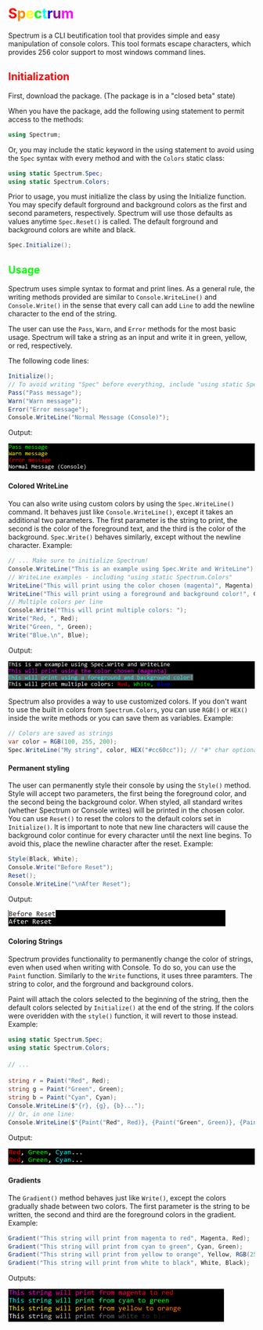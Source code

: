 # <span style="color: red">S</span><span style="color: #ff8800">p</span><span style="color: #ffff00">e</span><span style="color: #00ff00">c</span><span style="color: #00ffff">t</span><span style="color: #0000ff">r</span><span style="color: #990099">u</span><span style="color: #ff00ff">m</span>

Spectrum is a CLI beutification tool that provides simple and easy manipulation of console colors.
This tool formats escape characters, which provides 256 color support to most windows command lines.

## <span style="color: red">Initialization</span>

First, download the package. (The package is in a "closed beta" state)

When you have the package, add the following using statement to permit access to the methods:
```C#
using Spectrum;
```
Or, you may include the static keyword in the using statement to avoid using the `Spec` syntax with every method and with the `Colors` static class:
```C#
using static Spectrum.Spec;
using static Spectrum.Colors;
```
Prior to usage, you must initialize the class by using the Initialize function. 
You may specify default forground and background colors as the first and second parameters, respectively. 
Spectrum will use those defaults as values anytime `Spec.Reset()` is called. 
The default forground and background colors are white and black.
```C#
Spec.Initialize();
```

## <span style="color: #00ff00">Usage</span>

Spectrum uses simple syntax to format and print lines. 
As a general rule, the writing methods provided are similar to `Console.WriteLine()` and `Console.Write()` in the sense that every call can add `Line` to add the newline character to the end of the string.

The user can use the `Pass`, `Warn`, and `Error` methods for the most basic usage. 
Spectrum will take a string as an input and write it in green, yellow, or red, respectively.

The following code lines:
```C#
Initialize();
// To avoid writing "Spec" before everything, include "using static Spectrum.Spec;"
Pass("Pass message");
Warn("Warn message");
Error("Error message");
Console.WriteLine("Normal Message (Console)");
```
Output:

![Example output of Pass, Warn, and Error lines](/images/PFEExample.png)

#### Colored WriteLine

You can also write using custom colors by using the `Spec.WriteLine()` command.
It behaves just like `Console.WriteLine()`, except it takes an additional two parameters. 
The first parameter is the string to print, the second is the color of the foreground text, and the third is the color of the background. `Spec.Write()` behaves similarly, except without the newline character. Example:

```C#
// ... Make sure to initialize Spectrum!
Console.WriteLine("This is an example using Spec.Write and WriteLine");
// WriteLine examples - including "using static Spectrum.Colors"
WriteLine("This will print using the color chosen (magenta)", Magenta);
WriteLine("This will print using a foreground and background color!", Cyan, Grey);
// Multiple colors per line
Console.Write("This will print multiple colors: ");
Write("Red, ", Red);
Write("Green, ", Green);
Write("Blue.\n", Blue);
```

Output:

![Example output of Pass, Warn, and Error lines](/images/WLExample.png)

Spectrum also provides a way to use customized colors. If you don't want to use the built in colors from `Spectrum.Colors`, you can use `RGB()` or `HEX()` inside the write methods or you can save them as variables. Example:
```C#
// Colors are saved as strings
var color = RGB(100, 255, 200);
Spec.WriteLine("My string", color, HEX("#cc60cc")); // "#" char optional for HEX()
```

#### Permanent styling

The user can permanently style their console by using the `Style()` method. Style will accept two parameters, the first being the foreground color, and the second being the background color. When styled, all standard writes (whether Spectrum or Console writes) will be printed in the chosen color. You can use `Reset()` to reset the colors to the default colors set in `Initialize()`. It is important to note that new line characters will cause the background color continue for every character until the next line begins. To avoid this, place the newline character after the reset. Example:
```C#
Style(Black, White);
Console.Write("Before Reset");
Reset();
Console.WriteLine("\nAfter Reset");
```

Output:

![Example with Paint](/images/SRExample.png)

#### Coloring Strings

Spectrum provides functionality to permanently change the color of strings, even when used when writing with Console. To do so, you can use the `Paint` function. Similarly to the `Write` functions, it uses three paramters. The string to color, and the forground and background colors. 

Paint will attach the colors selected to the beginning of the string, then the default colors selected by `Initialize()` at the end of the string. If the colors were overidden with the `style()` function, it will revert to those instead. Example:

```C#
using static Spectrum.Spec;
using static Spectrum.Colors;

// ...

string r = Paint("Red", Red);
string g = Paint("Green", Green);
string b = Paint("Cyan", Cyan);
Console.WriteLine($"{r}, {g}, {b}...");
// Or, in one line:
Console.WriteLine($"{Paint("Red", Red)}, {Paint("Green", Green)}, {Paint("Cyan", Cyan)}...");
```
Output:

![Example with Paint](/images/PExample.png)

#### Gradients

The `Gradient()` method behaves just like `Write()`, except the colors gradually shade between two colors. <!--Therefore, it accepts five parameters. The first is the string to be written, the second and third are the foreground colors to gradient, and the fourth and fifth are the background colors to gradient.-->The first parameter is the string to be written, the second and third are the foreground colors in the gradient. Example:
```C#
Gradient("This string will print from magenta to red", Magenta, Red);
Gradient("This string will print from cyan to green", Cyan, Green);
Gradient("This string will print from yellow to orange", Yellow, RGB(255, 100, 0));
Gradient("This string will print from white to black", White, Black);
```

Outputs:

![Example with Paint](/images/GExample.png)
